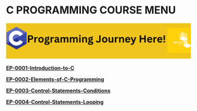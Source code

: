 # C PROGRAMMING COURSE MENU

[![C Programming Journey](Images/CProgrammingJourney.png)](README.md)

[**EP-0001-Introduction-to-C**](C-Programs/EP-0001-Introduction-to-C/EP-0001-Introduction-to-C.md)

[**EP-0002-Elements-of-C-Programming**](C-Programs/EP-0002-Elements-of-C-Programming/EP-0002-Elements-of-C-Programming-Language.md)

[**EP-0003-Control-Statements-Conditions**](C-Programs/EP-0003-Control-Statements-Conditions/EP-0003-Control-Statements-Conditions.md)

[**EP-0004-Control-Statements-Looping**](C-Programs/EP-0004-Control-Statements-Looping/EP-0004-Control-Statements-Looping.md)
